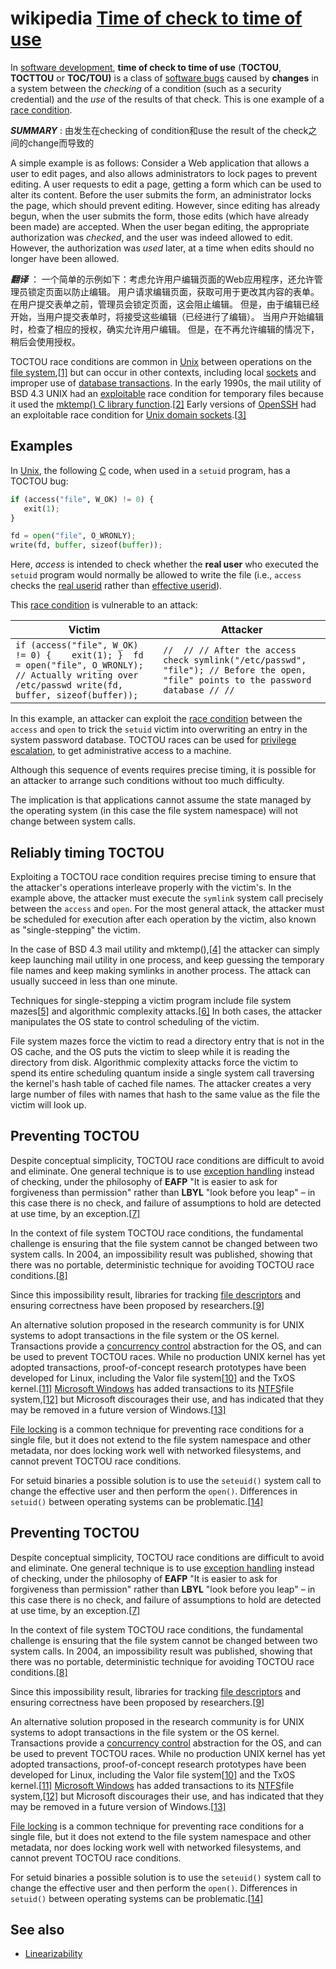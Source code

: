 # wikipedia [Time of check to time of use](https://en.wikipedia.org/wiki/Time_of_check_to_time_of_use)

In [software development](https://en.wikipedia.org/wiki/Software_development), **time of check to time of use** (**TOCTOU**, **TOCTTOU** or **TOC/TOU)** is a class of [software bugs](https://en.wikipedia.org/wiki/Software_bug) caused by **changes** in a system between the *checking* of a condition (such as a security credential) and the *use* of the results of that check. This is one example of a [race condition](https://en.wikipedia.org/wiki/Race_condition).

***SUMMARY*** : 由发生在checking of condition和use the result of the check之间的change而导致的

A simple example is as follows: Consider a Web application that allows a user to edit pages, and also allows administrators to lock pages to prevent editing. A user requests to edit a page, getting a form which can be used to alter its content. Before the user submits the form, an administrator locks the page, which should prevent editing. However, since editing has already begun, when the user submits the form, those edits (which have already been made) are accepted. When the user began editing, the appropriate authorization was *checked*, and the user was indeed allowed to edit. However, the authorization was *used* later, at a time when edits should no longer have been allowed.

***翻译*** ： 一个简单的示例如下：考虑允许用户编辑页面的Web应用程序，还允许管理员锁定页面以防止编辑。 用户请求编辑页面，获取可用于更改其内容的表单。 在用户提交表单之前，管理员会锁定页面，这会阻止编辑。 但是，由于编辑已经开始，当用户提交表单时，将接受这些编辑（已经进行了编辑）。 当用户开始编辑时，检查了相应的授权，确实允许用户编辑。 但是，在不再允许编辑的情况下，稍后会使用授权。

TOCTOU race conditions are common in [Unix](https://en.wikipedia.org/wiki/Unix) between operations on the [file system](https://en.wikipedia.org/wiki/File_system#Metadata),[[1\]](https://en.wikipedia.org/wiki/Time_of_check_to_time_of_use#cite_note-1) but can occur in other contexts, including local [sockets](https://en.wikipedia.org/wiki/Unix_domain_socket) and improper use of [database transactions](https://en.wikipedia.org/wiki/Database_transaction). In the early 1990s, the mail utility of BSD 4.3 UNIX had an [exploitable](https://en.wikipedia.org/wiki/Exploit_(computer_security)) race condition for temporary files because it used the [mktemp() C library function](https://en.wikipedia.org/wiki/C_standard_library#Threading_problems,_vulnerability_to_race_conditions).[[2\]](https://en.wikipedia.org/wiki/Time_of_check_to_time_of_use#cite_note-2) Early versions of [OpenSSH](https://en.wikipedia.org/wiki/OpenSSH) had an exploitable race condition for [Unix domain sockets](https://en.wikipedia.org/wiki/Unix_domain_sockets).[[3\]](https://en.wikipedia.org/wiki/Time_of_check_to_time_of_use#cite_note-3)





## Examples

In [Unix](https://en.wikipedia.org/wiki/Unix), the following [C](https://en.wikipedia.org/wiki/C_(programming_language)) code, when used in a `setuid` program, has a TOCTOU bug:

```python
if (access("file", W_OK) != 0) {
   exit(1);
}

fd = open("file", O_WRONLY);
write(fd, buffer, sizeof(buffer));
```

Here, *access* is intended to check whether the **real user** who executed the `setuid` program would normally be allowed to write the file (i.e., `access` checks the [real userid](https://en.wikipedia.org/wiki/Real_userid) rather than [effective userid](https://en.wikipedia.org/wiki/Effective_userid)).



This [race condition](https://en.wikipedia.org/wiki/Race_condition) is vulnerable to an attack:

| Victim                                                       | Attacker                                                     |
| ------------------------------------------------------------ | ------------------------------------------------------------ |
| `if (access("file", W_OK) != 0) {    exit(1); }  fd = open("file", O_WRONLY); // Actually writing over /etc/passwd write(fd, buffer, sizeof(buffer)); ` | `//  // // After the access check symlink("/etc/passwd", "file"); // Before the open, "file" points to the password database // //` |

In this example, an attacker can exploit the [race condition](https://en.wikipedia.org/wiki/Race_condition) between the `access` and `open` to trick the `setuid` victim into overwriting an entry in the system password database. TOCTOU races can be used for [privilege escalation](https://en.wikipedia.org/wiki/Privilege_escalation), to get administrative access to a machine.

Although this sequence of events requires precise timing, it is possible for an attacker to arrange such conditions without too much difficulty.

The implication is that applications cannot assume the state managed by the operating system (in this case the file system namespace) will not change between system calls.



## Reliably timing TOCTOU

Exploiting a TOCTOU race condition requires precise timing to ensure that the attacker's operations interleave properly with the victim's. In the example above, the attacker must execute the `symlink` system call precisely between the `access` and `open`. For the most general attack, the attacker must be scheduled for execution after each operation by the victim, also known as "single-stepping" the victim.

In the case of BSD 4.3 mail utility and mktemp(),[[4\]](https://en.wikipedia.org/wiki/Time_of_check_to_time_of_use#cite_note-4) the attacker can simply keep launching mail utility in one process, and keep guessing the temporary file names and keep making symlinks in another process. The attack can usually succeed in less than one minute.

Techniques for single-stepping a victim program include file system mazes[[5\]](https://en.wikipedia.org/wiki/Time_of_check_to_time_of_use#cite_note-5) and algorithmic complexity attacks.[[6\]](https://en.wikipedia.org/wiki/Time_of_check_to_time_of_use#cite_note-6) In both cases, the attacker manipulates the OS state to control scheduling of the victim.

File system mazes force the victim to read a directory entry that is not in the OS cache, and the OS puts the victim to sleep while it is reading the directory from disk. Algorithmic complexity attacks force the victim to spend its entire scheduling quantum inside a single system call traversing the kernel's hash table of cached file names. The attacker creates a very large number of files with names that hash to the same value as the file the victim will look up.



## Preventing TOCTOU

Despite conceptual simplicity, TOCTOU race conditions are difficult to avoid and eliminate. One general technique is to use [exception handling](https://en.wikipedia.org/wiki/Exception_handling) instead of checking, under the philosophy of **EAFP** "It is easier to ask for forgiveness than permission" rather than **LBYL** "look before you leap" – in this case there is no check, and failure of assumptions to hold are detected at use time, by an exception.[[7\]](https://en.wikipedia.org/wiki/Time_of_check_to_time_of_use#cite_note-7)

In the context of file system TOCTOU race conditions, the fundamental challenge is ensuring that the file system cannot be changed between two system calls. In 2004, an impossibility result was published, showing that there was no portable, deterministic technique for avoiding TOCTOU race conditions.[[8\]](https://en.wikipedia.org/wiki/Time_of_check_to_time_of_use#cite_note-8)

Since this impossibility result, libraries for tracking [file descriptors](https://en.wikipedia.org/wiki/File_descriptor) and ensuring correctness have been proposed by researchers.[[9\]](https://en.wikipedia.org/wiki/Time_of_check_to_time_of_use#cite_note-9)

An alternative solution proposed in the research community is for UNIX systems to adopt transactions in the file system or the OS kernel. Transactions provide a [concurrency control](https://en.wikipedia.org/wiki/Concurrency_control) abstraction for the OS, and can be used to prevent TOCTOU races. While no production UNIX kernel has yet adopted transactions, proof-of-concept research prototypes have been developed for Linux, including the Valor file system[[10\]](https://en.wikipedia.org/wiki/Time_of_check_to_time_of_use#cite_note-10) and the TxOS kernel.[[11\]](https://en.wikipedia.org/wiki/Time_of_check_to_time_of_use#cite_note-11) [Microsoft Windows](https://en.wikipedia.org/wiki/Microsoft_Windows) has added transactions to its [NTFS](https://en.wikipedia.org/wiki/NTFS)file system,[[12\]](https://en.wikipedia.org/wiki/Time_of_check_to_time_of_use#cite_note-12) but Microsoft discourages their use, and has indicated that they may be removed in a future version of Windows.[[13\]](https://en.wikipedia.org/wiki/Time_of_check_to_time_of_use#cite_note-13)

[File locking](https://en.wikipedia.org/wiki/File_locking) is a common technique for preventing race conditions for a single file, but it does not extend to the file system namespace and other metadata, nor does locking work well with networked filesystems, and cannot prevent TOCTOU race conditions.

For setuid binaries a possible solution is to use the `seteuid()` system call to change the effective user and then perform the `open()`. Differences in `setuid()` between operating systems can be problematic.[[14\]](https://en.wikipedia.org/wiki/Time_of_check_to_time_of_use#cite_note-14)



## Preventing TOCTOU

Despite conceptual simplicity, TOCTOU race conditions are difficult to avoid and eliminate. One general technique is to use [exception handling](https://en.wikipedia.org/wiki/Exception_handling) instead of checking, under the philosophy of **EAFP** "It is easier to ask for forgiveness than permission" rather than **LBYL** "look before you leap" – in this case there is no check, and failure of assumptions to hold are detected at use time, by an exception.[[7\]](https://en.wikipedia.org/wiki/Time_of_check_to_time_of_use#cite_note-7)

In the context of file system TOCTOU race conditions, the fundamental challenge is ensuring that the file system cannot be changed between two system calls. In 2004, an impossibility result was published, showing that there was no portable, deterministic technique for avoiding TOCTOU race conditions.[[8\]](https://en.wikipedia.org/wiki/Time_of_check_to_time_of_use#cite_note-8)

Since this impossibility result, libraries for tracking [file descriptors](https://en.wikipedia.org/wiki/File_descriptor) and ensuring correctness have been proposed by researchers.[[9\]](https://en.wikipedia.org/wiki/Time_of_check_to_time_of_use#cite_note-9)

An alternative solution proposed in the research community is for UNIX systems to adopt transactions in the file system or the OS kernel. Transactions provide a [concurrency control](https://en.wikipedia.org/wiki/Concurrency_control) abstraction for the OS, and can be used to prevent TOCTOU races. While no production UNIX kernel has yet adopted transactions, proof-of-concept research prototypes have been developed for Linux, including the Valor file system[[10\]](https://en.wikipedia.org/wiki/Time_of_check_to_time_of_use#cite_note-10) and the TxOS kernel.[[11\]](https://en.wikipedia.org/wiki/Time_of_check_to_time_of_use#cite_note-11) [Microsoft Windows](https://en.wikipedia.org/wiki/Microsoft_Windows) has added transactions to its [NTFS](https://en.wikipedia.org/wiki/NTFS)file system,[[12\]](https://en.wikipedia.org/wiki/Time_of_check_to_time_of_use#cite_note-12) but Microsoft discourages their use, and has indicated that they may be removed in a future version of Windows.[[13\]](https://en.wikipedia.org/wiki/Time_of_check_to_time_of_use#cite_note-13)

[File locking](https://en.wikipedia.org/wiki/File_locking) is a common technique for preventing race conditions for a single file, but it does not extend to the file system namespace and other metadata, nor does locking work well with networked filesystems, and cannot prevent TOCTOU race conditions.

For setuid binaries a possible solution is to use the `seteuid()` system call to change the effective user and then perform the `open()`. Differences in `setuid()` between operating systems can be problematic.[[14\]](https://en.wikipedia.org/wiki/Time_of_check_to_time_of_use#cite_note-14)

## See also

- [Linearizability](https://en.wikipedia.org/wiki/Linearizability)

